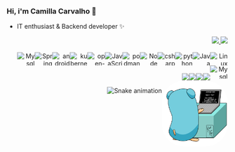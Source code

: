 ### Hi, i'm Camilla Carvalho 🌹



-  IT enthusiast & Backend developer ✨


<div align="right">
  <a href="https://github.com/Camilla-Carvalho">
  <img height="165em" src="https://github-readme-stats.vercel.app/api?username=Camilla-Carvalho&show_icons=true&theme=dracula&include_all_commits=true&count_private=true"/>
  <img height="165em" src="https://github-readme-stats.vercel.app/api/top-langs/?username=Camilla-Carvalho&layout=compact&langs_count=7&theme=dracula"/>
</div>
  
  <div style="display: inline_block; text-align: right"><br>
    
    
  <img align="right" alt="Linux" height="30" width="40" src="https://cdn.jsdelivr.net/gh/devicons/devicon/icons/linux/linux-original.svg">
  <img align="right" alt="Java" height="30" width="40" src="https://cdn.jsdelivr.net/gh/devicons/devicon/icons/java/java-original.svg"> 
  <img align="right" alt="python" height="30" width="40" src="https://cdn.jsdelivr.net/gh/devicons/devicon/icons/python/python-original.svg">
  <img align="right" alt=csharp height="30" width="40" src="https://cdn.jsdelivr.net/gh/devicons/devicon/icons/csharp/csharp-original.svg"> 
  <img align="right" alt=Node height="30" width="40" src="https://cdn.jsdelivr.net/gh/devicons/devicon/icons/nodejs/nodejs-original.svg">
  <img align="right" alt="podman" height="30" width="40" src="https://cdn.jsdelivr.net/gh/devicons/devicon/icons/podman/podman-original.svg">
  <img align="right" alt=JavaScript height="30" width="40" src="https://cdn.jsdelivr.net/gh/devicons/devicon/icons/javascript/javascript-original.svg">
  <img align="right" alt="open-suse" height="30" width="40" src="https://cdn.jsdelivr.net/gh/devicons/devicon/icons/opensuse/opensuse-original.svg">
  <img align="right" alt="kubernets" height="30" width="40" src="https://cdn.jsdelivr.net/gh/devicons/devicon/icons/kubernetes/kubernetes-plain.svg" >   
  <img align="right" alt="android-studio" height="30" width="40" src="https://cdn.jsdelivr.net/gh/devicons/devicon/icons/androidstudio/androidstudio-original.svg">  
  <img align="right" alt="Spring" height="30" width="40" src="https://cdn.jsdelivr.net/gh/devicons/devicon/icons/spring/spring-original.svg">
  <img align="right" alt="Mysql" height="30" width="40" src="https://cdn.jsdelivr.net/gh/devicons/devicon/icons/mysql/mysql-original.svg">
  <img align="right" alt="Mysql" height="30" width="40" src="https://cdn.jsdelivr.net/gh/devicons/devicon/icons/fedora/fedora-original.svg">
  
</div> 

    
  <div style="display: inline_block; text-align: right"><br><br>
      
  <a href="https://www.instagram.com/crowmilla/" target="_blank"><img align="right" src="https://img.shields.io/badge/-Instagram-%23E4405F?style=for-the-badge&logo=instagram&logoColor=white" target="_blank"></a>
 <a href="https://www.facebook.com/camilla.carvalho.9041/" target="_blank"><img align="right" src="https://img.shields.io/badge/Facebook-1877F2?style=for-the-badge&logo=facebook&logoColor=white"></a> 
  <a href = "mailto:camillacarvalhodejesus@gmail.com"><img align="right" src="https://img.shields.io/badge/-Gmail-%23333?style=for-the-badge&logo=gmail&logoColor=white" target="_blank"></a>
  <a href="https://www.linkedin.com/in/camilla-carvalho-2162b9196/" target="_blank"><img align="right" src="https://img.shields.io/badge/-LinkedIn-%230077B5?style=for-the-badge&logo=linkedin&logoColor=white" target="_blank"><br><img align="right" alt="Rafa-pic" height="150" style="border-radius:50px;" src="https://github.com/MariaIsabelli/MariaIsabelli/raw/main/001.gif">
  </a>
    
     
  ![Snake animation](https://github.com/Camilla-Carvalho/Camilla-Carvalho/blob/output/github-contribution-grid-snake.svg)
 
</div>
  
